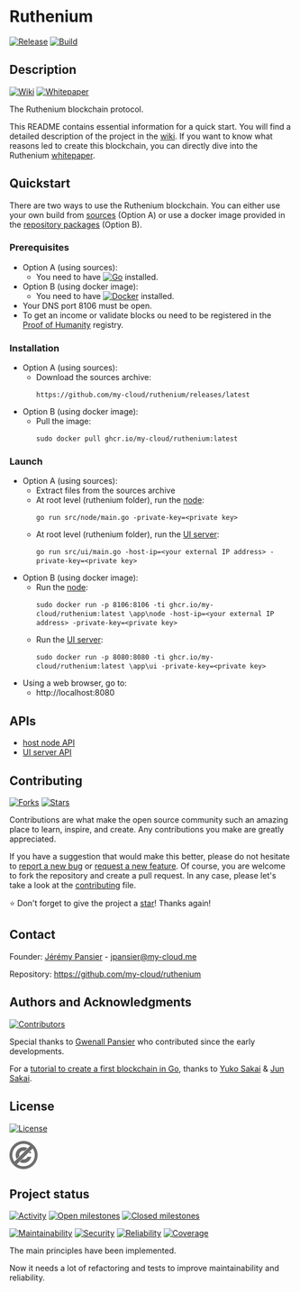 # Ruthenium
[![Release](https://img.shields.io/github/release/my-cloud/ruthenium?logo=github)](https://github.com/my-cloud/ruthenium/releases)
[![Build](https://img.shields.io/github/workflow/status/my-cloud/ruthenium/Build?logo=github)](https://github.com/my-cloud/ruthenium/actions?query=workflow%3ABuild+event%3Apush+branch%3Amain)

## Description
[![Wiki](https://img.shields.io/badge/doc-wiki-blue?logo=github)](https://github.com/my-cloud/ruthenium/wiki)
[![Whitepaper](https://img.shields.io/badge/doc-whitepaper-blue?logo=github)](https://github.com/my-cloud/ruthenium/wiki/Whitepaper)

The Ruthenium blockchain protocol.

This README contains essential information for a quick start. You will find a detailed description of the project in the [wiki](https://github.com/my-cloud/ruthenium/wiki/Home). If you want to know what reasons led to create this blockchain, you can directly dive into the Ruthenium [whitepaper](https://github.com/my-cloud/ruthenium/wiki/Whitepaper). 

## Quickstart
There are two ways to use the Ruthenium blockchain. You can either use your own build from [sources](https://github.com/my-cloud/ruthenium/releases) (Option A) or use a docker image provided in the [repository packages](https://github.com/my-cloud/ruthenium/pkgs/container/ruthenium) (Option B).

### Prerequisites
* Option A (using sources):
  * You need to have [![Go](https://img.shields.io/github/go-mod/go-version/my-cloud/ruthenium?logo=go)](https://go.dev/dl/) installed.
* Option B (using docker image):
  * You need to have [![Docker](https://img.shields.io/badge/docker-grey?logo=docker)](https://www.docker.com/) installed.
* Your DNS port 8106 must be open.
* To get an income or validate blocks ou need to be registered in the [Proof of Humanity](https://github.com/my-cloud/ruthenium/wiki/Whitepaper#proof-of-humanity) registry.

### Installation
* Option A (using sources):
  * Download the sources archive:
    ```
    https://github.com/my-cloud/ruthenium/releases/latest
    ```
* Option B (using docker image):
  * Pull the image:
    ```
    sudo docker pull ghcr.io/my-cloud/ruthenium:latest
    ```

### Launch
* Option A (using sources):
  * Extract files from the sources archive
  * At root level (ruthenium folder), run the [node](src/node/README.md):
    ```
    go run src/node/main.go -private-key=<private key>
    ```
  * At root level (ruthenium folder), run the [UI server](src/ui/README.md):
    ```
    go run src/ui/main.go -host-ip=<your external IP address> -private-key=<private key>
    ```
* Option B (using docker image):
  * Run the [node](src/node/README.md):
    ```
    sudo docker run -p 8106:8106 -ti ghcr.io/my-cloud/ruthenium:latest \app\node -host-ip=<your external IP address> -private-key=<private key>
    ```
  * Run the [UI server](src/ui/README.md):
    ```
    sudo docker run -p 8080:8080 -ti ghcr.io/my-cloud/ruthenium:latest \app\ui -private-key=<private key>
    ```
* Using a web browser, go to:
  * http://localhost:8080

## APIs
* [host node API](src/node/README.md#api)
* [UI server API](src/ui/README.md#api)

## Contributing
[![Forks](https://img.shields.io/github/forks/my-cloud/ruthenium?logo=github)](https://github.com/my-cloud/ruthenium/fork)
[![Stars](https://img.shields.io/github/stars/my-cloud/ruthenium?logo=github)](https://github.com/my-cloud/ruthenium)

Contributions are what make the open source community such an amazing place to learn, inspire, and create. Any contributions you make are greatly appreciated.

If you have a suggestion that would make this better, please do not hesitate to [report a new bug](https://github.com/my-cloud/ruthenium/issues/new?assignees=&labels=bug&template=bug_report.md&title=) or [request a new feature](https://github.com/my-cloud/ruthenium/issues/new?assignees=&labels=enhancement&template=feature_request.md&title=). Of course, you are welcome to fork the repository and create a pull request. In any case, please let's take a look at the [contributing](.github/CONTRIBUTING.md) file.

⭐ Don't forget to give the project a [star](https://docs.github.com/en/get-started/exploring-projects-on-github/saving-repositories-with-stars)! Thanks again!

## Contact
Founder: [Jérémy Pansier](https://github.com/JeremyPansier) - jpansier@my-cloud.me

Repository: https://github.com/my-cloud/ruthenium

## Authors and Acknowledgments
[![Contributors](https://img.shields.io/github/contributors/my-cloud/ruthenium?logo=github)](https://github.com/my-cloud/ruthenium/graphs/contributors)

Special thanks to [Gwenall Pansier](https://github.com/Gwenall) who contributed since the early developments.

For a [tutorial to create a first blockchain in Go][1], thanks to [Yuko Sakai][2] & [Jun Sakai][3].

## License
[![License](https://img.shields.io/github/license/my-cloud/ruthenium?label=⚖&nbsp;license)](LICENSE)

![license.png](doc/license.png)

## Project status
[![Activity](https://img.shields.io/github/commit-activity/m/my-cloud/ruthenium?logo=github)](https://github.com/my-cloud/ruthenium/commits/main)
[![Open milestones](https://img.shields.io/github/milestones/open/my-cloud/ruthenium?logo=github)](https://github.com/my-cloud/ruthenium/milestones)
[![Closed milestones](https://img.shields.io/github/milestones/closed/my-cloud/ruthenium?logo=github)](https://github.com/my-cloud/ruthenium/milestones)

[![Maintainability](https://sonarcloud.io/api/project_badges/measure?project=my-cloud_ruthenium&metric=sqale_rating)](https://sonarcloud.io/component_measures?id=my-cloud_ruthenium&metric=sqale_rating)
[![Security](https://sonarcloud.io/api/project_badges/measure?project=my-cloud_ruthenium&metric=security_rating)](https://sonarcloud.io/component_measures?id=my-cloud_ruthenium&metric=security_rating)
[![Reliability](https://sonarcloud.io/api/project_badges/measure?project=my-cloud_ruthenium&metric=reliability_rating)](https://sonarcloud.io/component_measures?id=my-cloud_ruthenium&metric=reliability_rating)
[![Coverage](https://img.shields.io/sonar/coverage/my-cloud_ruthenium/main?logo=sonarcloud&server=https%3A%2F%2Fsonarcloud.io)](https://sonarcloud.io/component_measures?id=my-cloud_ruthenium&metric=coverage)

The main principles have been implemented.

Now it needs a lot of refactoring and tests to improve maintainability and
reliability.

[1]: https://www.udemy.com/course/golang-how-to-build-a-blockchain-in-go/ "Udemy tutorial to build a blockchain in Go"
[2]: https://www.udemy.com/user/myeigoworld/ "Yuko Sakai LinkedIn profile"
[3]: https://udemy.com/user/jun-sakai/ "Jun Sakai LinkedIn profile"
